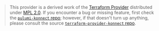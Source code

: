 > This provider is a derived work of the [Terraform Provider](https://github.com/scastria/terraform-provider-konnect)
> distributed under [MPL 2.0](https://www.mozilla.org/en-US/MPL/2.0/). If you encounter a bug or missing feature,
> first check the [`pulumi-konnect` repo](https://github.com/csechrist123/pulumi-konnect/issues); however, if that doesn't turn up anything,
> please consult the source [`terraform-provider-konnect` repo](https://github.com/scastria/terraform-provider-konnect/issues).
